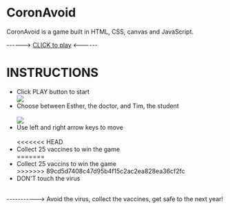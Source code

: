 # CoronAvoid

CoronAvoid is a game built in HTML, CSS, canvas and JavaScript.

------> <a href="https://thaliaberger.github.io/coronavoid/">CLICK to play</a> <------  

# INSTRUCTIONS
 <ul>
 <li>Click PLAY button to start </li>
 <img src="https://i.ibb.co/5jYxmSh/PLAY.png"> 
 <br>
 <li>Choose between Esther, the doctor, and Tim, the student</li>
 <br>
 <img src="https://i.ibb.co/q0n6ysC/Design-sem-nome-10.png">
 <br>
 <li>Use left and right arrow keys to move</li>
 <br>
<<<<<<< HEAD
 <li>Collect 25 vaccines to win the game</li>
=======
 <li>Collect 25 vaccins to win the game</li>
>>>>>>> 89cd5d7408c47d95b4f15c2ac2ea828ea36cf2fc
 <br>
 <li>DON'T touch the virus</li>
 </ul>
 <br>
-----------> Avoid the virus, collect the vaccines, get safe to the next year!
